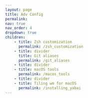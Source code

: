 ```yaml
---
layout: page
title: Adv Config
permalink:
nav: true
nav_order: 4
dropdown: true
children: 
    - title: Zsh customization
      permalink: /zsh_customization
    - title: divider
      title: Git aliases
      permalink: /git_aliases
    - title: divider
    - title: macOS tools
      permalink: /macos_tools
    - title: divider
    - title: Tiling wm for macOS
      permalink: /installing_yabai
---
```

